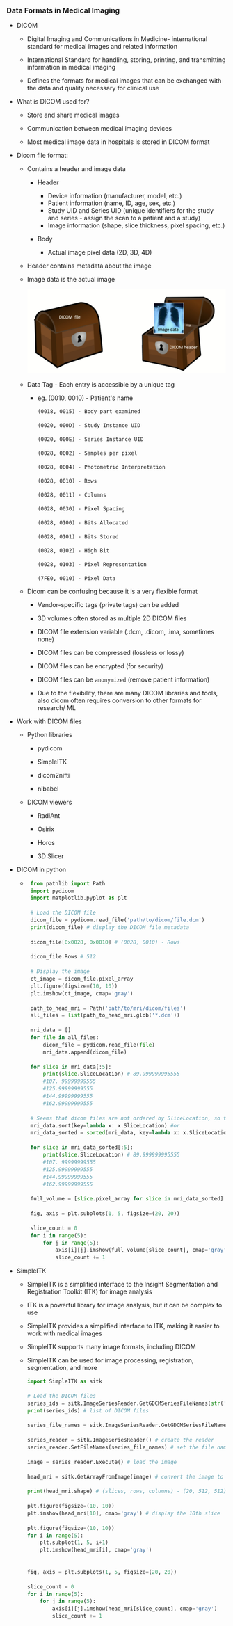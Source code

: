 ### Data Formats in Medical Imaging

- DICOM

    - Digital Imaging and Communications in Medicine- international standard for medical images and related information

    - International Standard for handling, storing, printing, and transmitting information in medical imaging

    - Defines the formats for medical images that can be exchanged with the data and quality necessary for clinical use

- What is DICOM used for?

    - Store and share medical images

    - Communication between medical imaging devices

    - Most medical image data in hospitals is stored in DICOM format

- Dicom file format:

    - Contains a header and image data

        - Header

            - Device information (manufacturer, model, etc.)
            - Patient information (name, ID, age, sex, etc.)
            - Study UID and Series UID (unique identifiers for the study and series - assign the scan to a patient and a study)
            - Image information (shape, slice thickness, pixel spacing, etc.)

        - Body

            - Actual image pixel data (2D, 3D, 4D)

    - Header contains metadata about the image

    - Image data is the actual image

        ![alt text](image-1.png)

    - Data Tag - Each entry is accessible by a unique tag

        - eg. (0010, 0010) - Patient's name
            
              (0018, 0015) - Body part examined

              (0020, 000D) - Study Instance UID

              (0020, 000E) - Series Instance UID

              (0028, 0002) - Samples per pixel

              (0028, 0004) - Photometric Interpretation

              (0028, 0010) - Rows

              (0028, 0011) - Columns

              (0028, 0030) - Pixel Spacing

              (0028, 0100) - Bits Allocated

              (0028, 0101) - Bits Stored

              (0028, 0102) - High Bit

              (0028, 0103) - Pixel Representation

              (7FE0, 0010) - Pixel Data

    - Dicom can be confusing because it is a very flexible format

        - Vendor-specific tags (private tags) can be added

        - 3D volumes often stored as multiple 2D DICOM files

        - DICOM file extension variable (.dcm, .dicom, .ima, sometimes none)

        - DICOM files can be compressed (lossless or lossy)

        - DICOM files can be encrypted (for security)

        - DICOM files can be `anonymized` (remove patient information)

        - Due to the flexibility, there are many DICOM libraries and tools, also dicom often requires conversion to other formats for research/ ML

- Work with DICOM files

    - Python libraries

        - pydicom

        - SimpleITK

        - dicom2nifti

        - nibabel

    - DICOM viewers

        - RadiAnt

        - Osirix

        - Horos

        - 3D Slicer

- DICOM in python

     - ```python
        from pathlib import Path
        import pydicom
        import matplotlib.pyplot as plt

        # Load the DICOM file
        dicom_file = pydicom.read_file('path/to/dicom/file.dcm')
        print(dicom_file) # display the DICOM file metadata

        dicom_file[0x0028, 0x0010] # (0028, 0010) - Rows

        dicom_file.Rows # 512

        # Display the image
        ct_image = dicom_file.pixel_array
        plt.figure(figsize=(10, 10))
        plt.imshow(ct_image, cmap='gray')

        path_to_head_mri = Path('path/to/mri/dicom/files')
        all_files = list(path_to_head_mri.glob('*.dcm'))

        mri_data = []
        for file in all_files:
            dicom_file = pydicom.read_file(file)
            mri_data.append(dicom_file)

        for slice in mri_data[:5]:
            print(slice.SliceLocation) # 89.999999995555
            #107. 99999999555
            #125.99999999555
            #144.99999999555
            #162.99999999555

        # Seems that dicom files are not ordered by SliceLocation, so to sort them
        mri_data.sort(key=lambda x: x.SliceLocation) #or
        mri_data_sorted = sorted(mri_data, key=lambda x: x.SliceLocation)

        for slice in mri_data_sorted[:5]:
            print(slice.SliceLocation) # 89.999999995555
            #107. 99999999555
            #125.99999999555
            #144.99999999555
            #162.99999999555

        full_volume = [slice.pixel_array for slice in mri_data_sorted]

        fig, axis = plt.subplots(1, 5, figsize=(20, 20))

        slice_count = 0
        for i in range(5):
            for j in range(5):
                axis[i][j].imshow(full_volume[slice_count], cmap='gray')
                slice_count += 1
        ```

- SimpleITK

    - SimpleITK is a simplified interface to the Insight Segmentation and Registration Toolkit (ITK) for image analysis

    - ITK is a powerful library for image analysis, but it can be complex to use

    - SimpleITK provides a simplified interface to ITK, making it easier to work with medical images

    - SimpleITK supports many image formats, including DICOM

    - SimpleITK can be used for image processing, registration, segmentation, and more

        ```python
        import SimpleITK as sitk

        # Load the DICOM files
        series_ids = sitk.ImageSeriesReader.GetGDCMSeriesFileNames(str('path/to/dicom/files'))
        print(series_ids) # list of DICOM files

        series_file_names = sitk.ImageSeriesReader.GetGDCMSeriesFileNames(str('path/to/dicom/files'), series_ids[0]) # get the file names for the first series- sorted by slice location

        series_reader = sitk.ImageSeriesReader() # create the reader
        series_reader.SetFileNames(series_file_names) # set the file names

        image = series_reader.Execute() # load the image

        head_mri = sitk.GetArrayFromImage(image) # convert the image to a numpy array

        print(head_mri.shape) # (slices, rows, columns) - (20, 512, 512)

        plt.figure(figsize=(10, 10))
        plt.imshow(head_mri[10], cmap='gray') # display the 10th slice

        plt.figure(figsize=(10, 10))
        for i in range(5):
            plt.subplot(1, 5, i+1)
            plt.imshow(head_mri[i], cmap='gray')


        fig, axis = plt.subplots(1, 5, figsize=(20, 20))

        slice_count = 0
        for i in range(5):
            for j in range(5):
                axis[i][j].imshow(head_mri[slice_count], cmap='gray')
                slice_count += 1
        ```